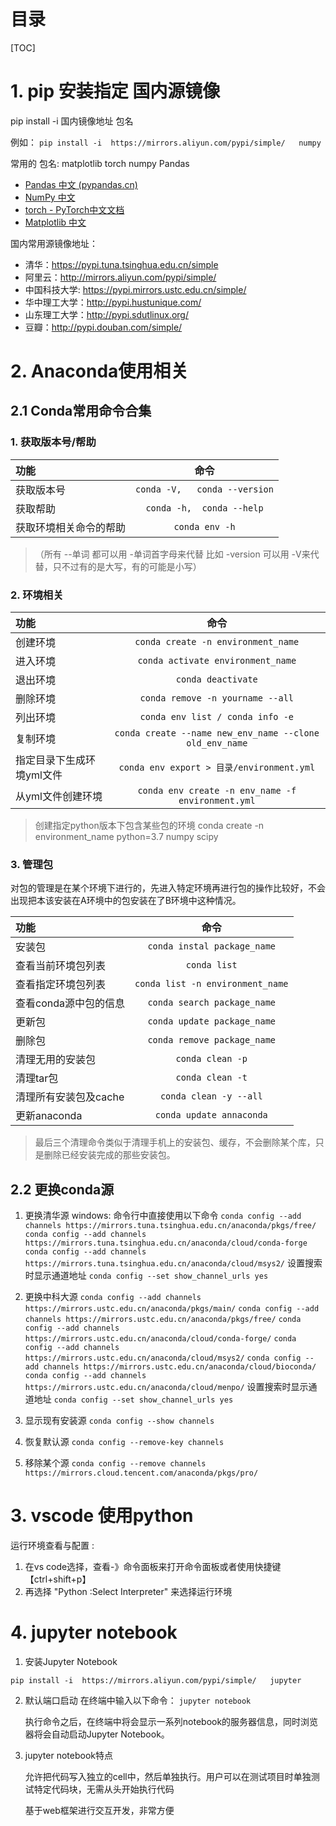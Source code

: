 # 目录
[TOC]


# 1. pip 安装指定  国内源镜像
pip install -i 国内镜像地址 包名

例如： `pip install -i  https://mirrors.aliyun.com/pypi/simple/   numpy`

  常用的  包名:    matplotlib   torch    numpy  Pandas
- [Pandas 中文 (pypandas.cn)](https://www.pypandas.cn/)      
- [NumPy 中文](https://www.numpy.org.cn/)     
- [torch - PyTorch中文文档 ](https://pytorch-cn.readthedocs.io/zh/latest/package_references/torch/)    
- [Matplotlib 中文](https://www.matplotlib.org.cn/)

国内常用源镜像地址：

- 清华：https://pypi.tuna.tsinghua.edu.cn/simple
- 阿里云：http://mirrors.aliyun.com/pypi/simple/
- 中国科技大学:  https://pypi.mirrors.ustc.edu.cn/simple/
- 华中理工大学：http://pypi.hustunique.com/
- 山东理工大学：http://pypi.sdutlinux.org/ 
- 豆瓣：http://pypi.douban.com/simple/

# 2. Anaconda使用相关
## 2.1 Conda常用命令合集
### 1. 获取版本号/帮助

| 功能 | 命令 |
| :------------- | :----------: |
|获取版本号 |  `conda -V,   conda --version` |
| 获取帮助	    |   `conda -h,  conda --help`
|  获取环境相关命令的帮助	    |       `conda env -h`

>（所有 --单词 都可以用 -单词首字母来代替	比如 -version 可以用 -V来代替，只不过有的是大写，有的可能是小写）



### 2. 环境相关

| 功能 | 命令 |
| :------------- | :----------: |
|创建环境	                   |         `conda create -n environment_name`
|进入环境	                    |  `conda activate environment_name`
|退出环境	                     | `conda deactivate`
|删除环境	                    |  `conda remove -n yourname --all`
|列出环境	                    |  `conda env list / conda info -e`
|复制环境	                    |  `conda create --name new_env_name --clone old_env_name`
|指定目录下生成环境yml文件	        |    `conda env export > 目录/environment.yml`
|从yml文件创建环境	            |  `conda env create -n env_name -f environment.yml`
>创建指定python版本下包含某些包的环境	conda create -n environment_name python=3.7 numpy scipy

### 3. 管理包
对包的管理是在某个环境下进行的，先进入特定环境再进行包的操作比较好，不会出现把本该安装在A环境中的包安装在了B环境中这种情况。

| 功能 | 命令 |
| :------------- | :----------: |
|	安装包	                            |    `conda instal package_name`
|	查看当前环境包列表	     |               `conda list`
|	查看指定环境包列表	      |              `conda list -n environment_name`
|	查看conda源中包的信息	   |             `conda search package_name`
|	更新包	                               | `conda update package_name`
|	删除包	                                |`conda remove package_name`
|	清理无用的安装包	             |       `conda clean -p`
|	清理tar包	                            |`conda clean -t`
|	清理所有安装包及cache	     |           `conda clean -y --all`
|	更新anaconda	                      |  `conda update annaconda`

>最后三个清理命令类似于清理手机上的安装包、缓存，不会删除某个库，只是删除已经安装完成的那些安装包。

## 2.2 更换conda源
 1.  更换清华源
windows:
命令行中直接使用以下命令
 `conda config --add channels https://mirrors.tuna.tsinghua.edu.cn/anaconda/pkgs/free/`
 `conda config --add channels https://mirrors.tuna.tsinghua.edu.cn/anaconda/cloud/conda-forge `
 `conda config --add channels https://mirrors.tuna.tsinghua.edu.cn/anaconda/cloud/msys2/`
 设置搜索时显示通道地址
 `conda config --set show_channel_urls yes`

 2. 更换中科大源
`conda config --add channels https://mirrors.ustc.edu.cn/anaconda/pkgs/main/`
`conda config --add channels https://mirrors.ustc.edu.cn/anaconda/pkgs/free/`
 `conda config --add channels https://mirrors.ustc.edu.cn/anaconda/cloud/conda-forge/`
 `conda config --add channels https://mirrors.ustc.edu.cn/anaconda/cloud/msys2/`
 `conda config --add channels https://mirrors.ustc.edu.cn/anaconda/cloud/bioconda/`
 `conda config --add channels https://mirrors.ustc.edu.cn/anaconda/cloud/menpo/`
设置搜索时显示通道地址 
`conda config --set show_channel_urls yes`

3. 显示现有安装源
`conda config --show channels`

4. 恢复默认源
`conda config --remove-key channels`

5. 移除某个源
`conda config --remove channels https://mirrors.cloud.tencent.com/anaconda/pkgs/pro/`

# 3. vscode 使用python
 
运行环境查看与配置 :
1. 在vs code选择，查看-》命令面板来打开命令面板或者使用快捷键【ctrl+shift+p】
2. 再选择   "Python :Select Interpreter"   来选择运行环境


# 4. jupyter notebook

1. 安装Jupyter Notebook

 `pip install -i  https://mirrors.aliyun.com/pypi/simple/   jupyter`

2. 默认端口启动
	在终端中输入以下命令： `jupyter notebook`
		   
	执行命令之后，在终端中将会显示一系列notebook的服务器信息，同时浏览器将会自动启动Jupyter Notebook。

3. jupyter notebook特点
  
   允许把代码写入独立的cell中，然后单独执行。用户可以在测试项目时单独测试特定代码块，无需从头开始执行代码   
   
   基于web框架进行交互开发，非常方便
